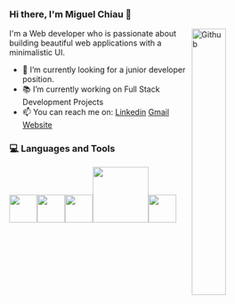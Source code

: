 ### Hi there, I'm Miguel Chiau 👋

<img width="35%" align="right" alt="Github" src="https://user-images.githubusercontent.com/48678280/88862734-4903af80-d201-11ea-968b-9c939d88a37c.gif" />

I'm a Web developer who is passionate about building beautiful web applications with a minimalistic UI.


- 🔭 I’m currently looking for a junior developer position.
- 📚 I’m currently working on Full Stack Development Projects
- 📫 You can reach me on: [Linkedin](https://www.linkedin.com/in/miguel-chiau-b328b6ba/) [Gmail](mailto:chiau.miguel@gmail.com)
<a href = "https://miguelchiau.com/"><img src = "https://image.flaticon.com/icons/svg/841/841364.svg" height= 15px width = 15px> Website </a>


<div>
  <h3> 💻 Languages and Tools </h3>
  <p>
 <img src="https://media3.giphy.com/media/ln7z2eWriiQAllfVcn/200w.webp" width="50"><img src="https://i.giphy.com/media/eNAsjO55tPbgaor7ma/200w.webp" width="50"><img src="https://media3.giphy.com/media/kdFc8fubgS31b8DsVu/giphy.webp" width="50"><img src="https://media.giphy.com/media/kH1DBkPNyZPOk0BxrM/giphy.gif" width="100"><img src="https://i.giphy.com/media/IdyAQJVN2kVPNUrojM/200.webp" width="50">
  <p>
</div> 
